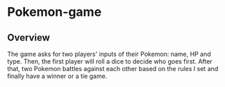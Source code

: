 # Pokemon-game

## Overview
The game asks for two players' inputs of their Pokemon: name, HP and type. Then, the first player will roll a dice to decide who goes first. After that, two Pokemon battles against each other based on the rules I set and finally have a winner or a tie game. 
